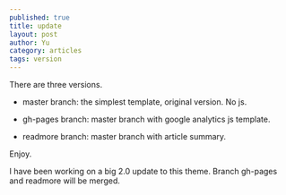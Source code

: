 ```yaml
---
published: true
title: update
layout: post
author: Yu 
category: articles
tags: version
---
```


There are three versions.

- master branch: the simplest template, original version. No js.

<!-- more -->

- gh-pages branch: master branch with google analytics js template.

- readmore branch: master branch with article summary.

Enjoy.


I have been working on a big 2.0 update to this theme. Branch gh-pages and readmore will be merged.

